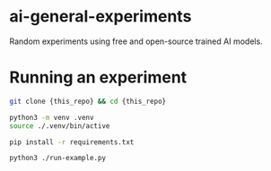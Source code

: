 # ai-general-experiments

Random experiments using free and open-source trained AI models.

# Running an experiment

```sh
git clone {this_repo} && cd {this_repo}

python3 -m venv .venv
source ./.venv/bin/active

pip install -r requirements.txt

python3 ./run-example.py
```
